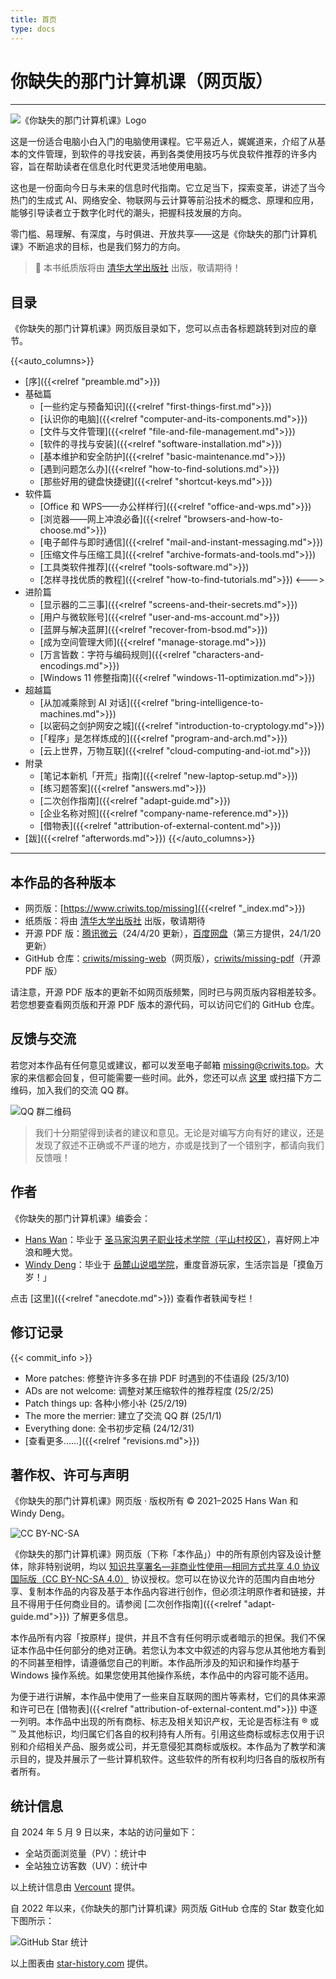 ```yaml
---
title: 首页
type: docs
---
```


# 你缺失的那门计算机课（网页版）

---

![《你缺失的那门计算机课》Logo](misc/missing_logo.svg#floatright)

这是一份适合电脑小白入门的电脑使用课程。它平易近人，娓娓道来，介绍了从基本的文件管理，到软件的寻找安装，再到各类使用技巧与优良软件推荐的许多内容，旨在帮助读者在信息化时代更灵活地使用电脑。

这也是一份面向今日与未来的信息时代指南。它立足当下，探索变革，讲述了当今热门的生成式 AI、网络安全、物联网与云计算等前沿技术的概念、原理和应用，能够引导读者立于数字化时代的潮头，把握科技发展的方向。

零门槛、易理解、有深度，与时俱进、开放共享——这是《你缺失的那门计算机课》不断追求的目标，也是我们努力的方向。

> 🎉 本书纸质版将由 [清华大学出版社](https://www.tup.com.cn/) 出版，敬请期待！

## 目录

《你缺失的那门计算机课》网页版目录如下，您可以点击各标题跳转到对应的章节。

{{<auto_columns>}}
- [序]({{<relref "preamble.md">}})
- 基础篇
  - [一些约定与预备知识]({{<relref "first-things-first.md">}})
  - [认识你的电脑]({{<relref "computer-and-its-components.md">}})
  - [文件与文件管理]({{<relref "file-and-file-management.md">}})
  - [软件的寻找与安装]({{<relref "software-installation.md">}})
  - [基本维护和安全防护]({{<relref "basic-maintenance.md">}})
  - [遇到问题怎么办]({{<relref "how-to-find-solutions.md">}})
  - [那些好用的键盘快捷键]({{<relref "shortcut-keys.md">}})
- 软件篇
  - [Office 和 WPS——办公样样行]({{<relref "office-and-wps.md">}})
  - [浏览器——网上冲浪必备]({{<relref "browsers-and-how-to-choose.md">}})
  - [电子邮件与即时通信]({{<relref "mail-and-instant-messaging.md">}})
  - [压缩文件与压缩工具]({{<relref "archive-formats-and-tools.md">}})
  - [工具类软件推荐]({{<relref "tools-software.md">}})
  - [怎样寻找优质的教程]({{<relref "how-to-find-tutorials.md">}})
<--->
- 进阶篇
  - [显示器的二三事]({{<relref "screens-and-their-secrets.md">}})
  - [用户与微软账号]({{<relref "user-and-ms-account.md">}})
  - [蓝屏与解决蓝屏]({{<relref "recover-from-bsod.md">}})
  - [成为空间管理大师]({{<relref "manage-storage.md">}})
  - [万言皆数：字符与编码规则]({{<relref "characters-and-encodings.md">}})
  - [Windows 11 修整指南]({{<relref "windows-11-optimization.md">}})
- 超越篇
  - [从加减乘除到 AI 对话]({{<relref "bring-intelligence-to-machines.md">}})
  - [以密码之剑护网安之城]({{<relref "introduction-to-cryptology.md">}})
  - [「程序」是怎样炼成的]({{<relref "program-and-arch.md">}})
  - [云上世界，万物互联]({{<relref "cloud-computing-and-iot.md">}})
- 附录
  - [笔记本新机「开荒」指南]({{<relref "new-laptop-setup.md">}})
  - [练习题答案]({{<relref "answers.md">}})
  - [二次创作指南]({{<relref "adapt-guide.md">}})
  - [企业名称对照]({{<relref "company-name-reference.md">}})
  - [借物表]({{<relref "attribution-of-external-content.md">}})
- [跋]({{<relref "afterwords.md">}})
{{</auto_columns>}}

---

## 本作品的各种版本

- 网页版：[https://www.criwits.top/missing]({{<relref "_index.md">}})
- 纸质版：将由 [清华大学出版社](https://www.tup.com.cn/) 出版，敬请期待
- 开源 PDF 版：[腾讯微云](https://share.weiyun.com/CSJSKtl2)（24/4/20 更新），[百度网盘](https://pan.baidu.com/s/1Ud2v8wupC_10L6Rz4QoHYw?pwd=YSQD)（第三方提供，24/1/20 更新）
- GitHub 仓库：[criwits/missing-web](https://github.com/criwits/missing-web/)（网页版），[criwits/missing-pdf](https://github.com/criwits/missing-pdf/)（开源 PDF 版）

请注意，开源 PDF 版本的更新不如网页版频繁，同时已与网页版内容相差较多。若您想要查看网页版和开源 PDF 版本的源代码，可以访问它们的 GitHub 仓库。

## 反馈与交流

若您对本作品有任何意见或建议，都可以发至电子邮箱 [missing@criwits.top](mailto:missing@criwits.top)。大家的来信都会回复，但可能需要一些时间。此外，您还可以点 [这里](https://qm.qq.com/cgi-bin/qm/qr?k=0Osd1tkNAzUEs6Hz3DG8-8Td-8XDDoUR&jump_from=webapi&authKey=hSDdlTT41FQCWKcjNfjyVc6jq+lMFviLyammCQiD0qCZ2tEP7OLLmj9tQAVhyaG8) 或扫描下方二维码，加入我们的交流 QQ 群。

![QQ 群二维码](misc/QQ_group.svg#center)

> 我们十分期望得到读者的建议和意见。无论是对编写方向有好的建议，还是发现了叙述不正确或不严谨的地方，亦或是找到了一个错别字，都请向我们反馈哦！
>

## 作者

《你缺失的那门计算机课》编委会：

- [Hans Wan](https://criwits.top/about)：毕业于 [圣马家沟男子职业技术学院（平山村校区）](https://www.hitsz.edu.cn/)，喜好网上冲浪和睡大觉。
- [Windy Deng](https://github.com/Wenti-D)：毕业于 [岳麓山说唱学院](https://www.hnu.edu.cn/)，重度音游玩家，生活宗旨是「摸鱼万岁！」

点击 [这里]({{<relref "anecdote.md">}}) 查看作者轶闻专栏！

## 修订记录

{{< commit_info >}}

- More patches: 修整许许多多在排 PDF 时遇到的不佳语段 (25/3/10)
- ADs are not welcome: 调整对某压缩软件的推荐程度 (25/2/25)
- Patch things up: 各种小修小补 (25/2/19)
- The more the merrier: 建立了交流 QQ 群 (25/1/1)
- Everything done: 全书初步定稿 (24/12/31)
- [查看更多……]({{<relref "revisions.md">}})

## 著作权、许可与声明

《你缺失的那门计算机课》网页版 · 版权所有 © 2021–2025 Hans Wan 和 Windy Deng。

![CC BY-NC-SA](misc/CC_sign.svg#floatright)

《你缺失的那门计算机课》网页版（下称「本作品」）中的所有原创内容及设计整体，除非特别说明，均以 [知识共享署名—非商业性使用—相同方式共享 4.0 协议国际版（CC BY-NC-SA 4.0）](https://creativecommons.org/licenses/by-nc-sa/4.0/deed.zh) 协议授权。您可以在协议允许的范围内自由地分享、复制本作品的内容及基于本作品内容进行创作，但必须注明原作者和链接，并且不得用于任何商业目的。请参阅 [二次创作指南]({{<relref "adapt-guide.md">}}) 了解更多信息。

本作品所有内容「按原样」提供，并且不含有任何明示或者暗示的担保。我们不保证本作品中任何部分的绝对正确。若您认为本文中叙述的内容与您从其他地方看到的不同甚至相悖，请遵循您自己的判断。本作品所涉及的知识和操作均基于 Windows 操作系统。如果您使用其他操作系统，本作品中的内容可能不适用。

为便于进行讲解，本作品中使用了一些来自互联网的图片等素材，它们的具体来源和许可已在 [借物表]({{<relref "attribution-of-external-content.md">}}) 中逐一列明。本作品中出现的所有商标、标志及相关知识产权，无论是否标注有 ® 或 ™ 及其他标识，均归属它们各自的权利持有人所有。引用这些商标或标志仅用于识别和介绍相关产品、服务或公司，并无意侵犯其商标或版权。本作品为了教学和演示目的，提及并展示了一些计算机软件。这些软件的所有权利均归各自的版权所有者所有。

## 统计信息

自 2024 年 5 月 9 日以来，本站的访问量如下：

- 全站页面浏览量（PV）：<span id="busuanzi_value_site_pv">统计中</span>
- 全站独立访客数（UV）：<span id="busuanzi_value_site_uv">统计中</span>

以上统计信息由 [Vercount](https://cn.vercount.one/) 提供。

自 2022 年以来，《你缺失的那门计算机课》网页版 GitHub 仓库的 Star 数变化如下图所示：

![GitHub Star 统计](https://api.star-history.com/svg?repos=criwits/missing-web&type=Date)

以上图表由 [star-history.com](https://star-history.com/) 提供。